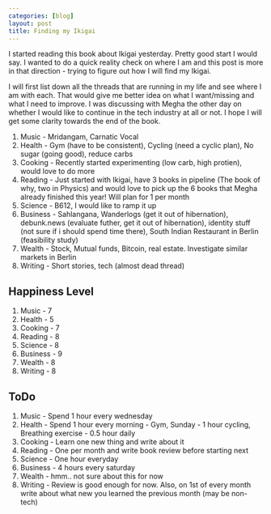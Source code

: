 ```yaml
---
categories: [blog]
layout: post
title: Finding my Ikigai
---
```


I started reading this book about Ikigai yesterday. Pretty good start I would say. I wanted to do a quick reality check on where I am and this post is more in that direction - trying to figure out how I will find my Ikigai.

I will first list down all the threads that are running in my life and see where I am with each. That would give me better idea on what I want/missing and what I need to improve. I was discussing with Megha the other day on whether I would like to continue in the tech industry at all or not. I hope I will get some clarity towards the end of the book.

1. Music - Mridangam, Carnatic Vocal
2. Health - Gym (have to be consistent), Cycling (need a cyclic plan), No sugar (going good), reduce carbs
3. Cooking - Recently started experimenting (low carb, high protien), would love to do more
4. Reading - Just started with Ikigai, have 3 books in pipeline (The book of why, two in Physics) and would love to pick up the 6 books that Megha already finished this year! Will plan for 1 per month
5. Science - B612, I would like to ramp it up
6. Business - Sahlangana, Wanderlogs (get it out of hibernation), debunk.news (evaluate futher, get it out of hibernation), identity stuff (not sure if i should spend time there), South Indian Restaurant in Berlin (feasibility study)
7. Wealth - Stock, Mutual funds, Bitcoin, real estate. Investigate similar markets in Berlin
8. Writing - Short stories, tech (almost dead thread)

Happiness Level
---
1. Music - 7
2. Health - 5
3. Cooking - 7
4. Reading - 8
5. Science - 8
6. Business - 9
7. Wealth - 8
8. Writing - 8

ToDo
---
1. Music - Spend 1 hour every wednesday
2. Health - Spend 1 hour every morning - Gym, Sunday - 1 hour cycling, Breathing exercise - 0.5 hour daily
3. Cooking - Learn one new thing and write about it
4. Reading - One per month and write book review before starting next
5. Science - One hour everyday
6. Business - 4 hours every saturday
7. Wealth - hmm.. not sure about this for now
8. Writing - Review is good enough for now. Also, on 1st of every month write about what new you learned the previous month (may be non-tech)
